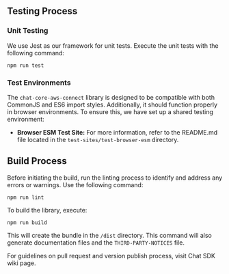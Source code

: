 ## Testing Process

### Unit Testing

We use Jest as our framework for unit tests. Execute the unit tests with the following command:

```
npm run test
```

### Test Environments

The `chat-core-aws-connect` library is designed to be compatible with both CommonJS and ES6 import styles. Additionally, it should function properly in browser environments. To ensure this, we have set up a shared testing environment:

- **Browser ESM Test Site:** For more information, refer to the README.md file located in the `test-sites/test-browser-esm` directory.

## Build Process

Before initiating the build, run the linting process to identify and address any errors or warnings. Use the following command:

```
npm run lint
```

To build the library, execute:

```
npm run build
```

This will create the bundle in the `/dist` directory. This command will also generate documentation files and the `THIRD-PARTY-NOTICES` file.

For guidelines on pull request and version publish process, visit Chat SDK wiki page.
